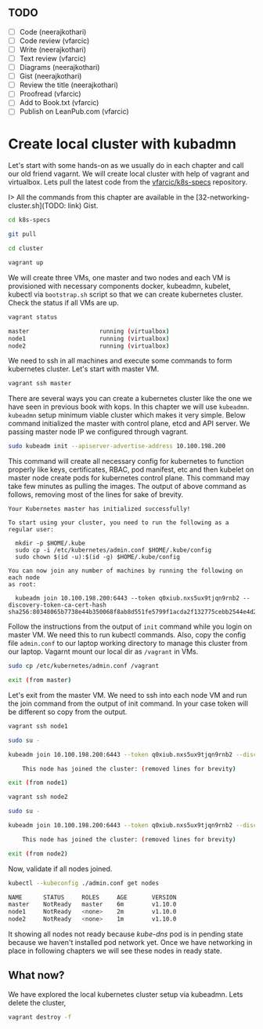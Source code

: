 ## TODO

- [ ] Code (neerajkothari)
- [ ] Code review (vfarcic)
- [ ] Write (neerajkothari)
- [ ] Text review (vfarcic)
- [ ] Diagrams (neerajkothari)
- [ ] Gist (neerajkothari)
- [ ] Review the title (neerajkothari)
- [ ] Proofread (vfarcic)
- [ ] Add to Book.txt (vfarcic)
- [ ] Publish on LeanPub.com (vfarcic)

# Create local cluster with kubadmn

Let's start with some hands-on as we usually do in each chapter and call our old friend vagarnt. We will create local cluster with help of vagrant and virtualbox. Lets pull the latest code from the [vfarcic/k8s-specs](https://github.com/vfarcic/k8s-specs) repository.

I> All the commands from this chapter are available in the [32-networking-cluster.sh](TODO: link) Gist.

```bash
cd k8s-specs

git pull

cd cluster

vagrant up
```

We will create three VMs, one master and two nodes and each VM is provisioned with necessary components docker, kubeadmn, kubelet, kubectl via `bootstrap.sh` script so that we can create kubernetes cluster. Check the status if all VMs are up.

```bash
vagrant status

master                    running (virtualbox)
node1                     running (virtualbox)
node2                     running (virtualbox)
```

We need to ssh in all machines and execute some commands to form kubernetes cluster. Let's start with master VM.

```bash
vagrant ssh master
```

There are several ways you can create a kubernetes cluster like the one we have seen in previous book with kops. In this chapter we will use `kubeadmn`. `kubeadmn` setup minimum viable cluster which makes it very simple. Below command initialized the master with control plane, etcd and API server. We passing master node IP we configured through vagrant. 

```bash
sudo kubeadm init --apiserver-advertise-address 10.100.198.200
```

This command will create all necessary config for kubernetes to function properly like keys, certificates, RBAC, pod manifest, etc and then kubelet on master node create pods for kubernetes control plane. This command may take few minutes as pulling the images. The output of above command as follows, removing most of the lines for sake of brevity.   

```
Your Kubernetes master has initialized successfully!

To start using your cluster, you need to run the following as a regular user:

  mkdir -p $HOME/.kube
  sudo cp -i /etc/kubernetes/admin.conf $HOME/.kube/config
  sudo chown $(id -u):$(id -g) $HOME/.kube/config

You can now join any number of machines by running the following on each node
as root:

  kubeadm join 10.100.198.200:6443 --token q0xiub.nxs5ux9tjqn9rnb2 --discovery-token-ca-cert-hash sha256:80348065b7738e44b350068f8ab8d551fe5799f1acda2f132775cebb2544e4d2
```

Follow the instructions from the output of `init` command while you login on master VM. We need this to run kubectl commands. Also, copy the config file `admin.conf` to our laptop working directory to manage this cluster from our laptop. Vagarnt mount our local dir as `/vagrant` in VMs.

```bash
sudo cp /etc/kubernetes/admin.conf /vagrant

exit (from master)
```

Let's exit from the master VM. We need to ssh into each node VM and run the join command from the output of init command. In your case token will be different so copy from the output.

```bash
vagrant ssh node1

sudo su -

kubeadm join 10.100.198.200:6443 --token q0xiub.nxs5ux9tjqn9rnb2 --discovery-token-ca-cert-hash sha256:80348065b7738e44b350068f8ab8d551fe5799f1acda2f132775cebb2544e4d2

    This node has joined the cluster: (removed lines for brevity)

exit (from node1)

vagrant ssh node2

sudo su -

kubeadm join 10.100.198.200:6443 --token q0xiub.nxs5ux9tjqn9rnb2 --discovery-token-ca-cert-hash sha256:80348065b7738e44b350068f8ab8d551fe5799f1acda2f132775cebb2544e4d2

    This node has joined the cluster: (removed lines for brevity)

exit (from node2)
``` 

Now, validate if all nodes joined.

```bash
kubectl --kubeconfig ./admin.conf get nodes

NAME      STATUS     ROLES     AGE       VERSION
master    NotReady   master    6m        v1.10.0
node1     NotReady   <none>    2m        v1.10.0
node2     NotReady   <none>    1m        v1.10.0
```

It showing all nodes not ready because *kube-dns* pod is in pending state because we haven't installed pod network yet. Once we have networking in place in following chapters we will see these nodes in ready state.


## What now?

We have explored the local kubernetes cluster setup via kubeadmn. Lets delete the cluster,

```bash
vagrant destroy -f
```
